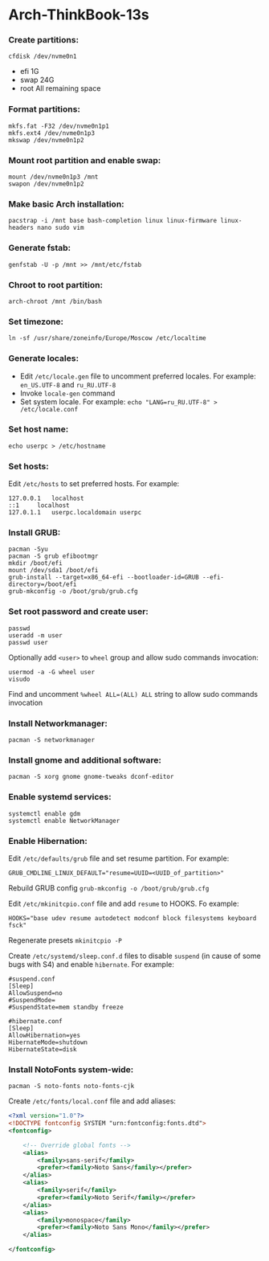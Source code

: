 # Arch-ThinkBook-13s

### Create partitions:

`cfdisk /dev/nvme0n1`

* efi 1G
* swap 24G
* root All remaining space

### Format partitions:

```
mkfs.fat -F32 /dev/nvme0n1p1
mkfs.ext4 /dev/nvme0n1p3
mkswap /dev/nvme0n1p2
```

### Mount root partition and enable swap:

```
mount /dev/nvme0n1p3 /mnt
swapon /dev/nvme0n1p2
```

### Make basic Arch installation:

`pacstrap -i /mnt base bash-completion linux linux-firmware linux-headers nano sudo vim`

### Generate fstab:

`genfstab -U -p /mnt >> /mnt/etc/fstab`

### Chroot to root partition:

`arch-chroot /mnt /bin/bash`

### Set timezone:

`ln -sf /usr/share/zoneinfo/Europe/Moscow /etc/localtime`

### Generate locales:

* Edit `/etc/locale.gen` file to uncomment preferred locales. For example: `en_US.UTF-8` and `ru_RU.UTF-8`
* Invoke `locale-gen` command
* Set system locale. For example: `echo "LANG=ru_RU.UTF-8" > /etc/locale.conf`

### Set host name:

`echo userpc > /etc/hostname`

### Set hosts:

Edit `/etc/hosts` to set preferred hosts. For example:
```
127.0.0.1	localhost
::1		localhost
127.0.1.1	userpc.localdomain userpc
```

### Install GRUB:

```
pacman -Syu
pacman -S grub efibootmgr
mkdir /boot/efi
mount /dev/sda1 /boot/efi
grub-install --target=x86_64-efi --bootloader-id=GRUB --efi-directory=/boot/efi
grub-mkconfig -o /boot/grub/grub.cfg
```

### Set root password and create user:

```
passwd
useradd -m user
passwd user
```

Optionally add `<user>` to `wheel` group and allow sudo commands invocation:

```
usermod -a -G wheel user
visudo
```

Find and uncomment `%wheel ALL=(ALL) ALL` string to allow sudo commands invocation

### Install Networkmanager:

`pacman -S networkmanager`

### Install gnome and additional software:

`pacman -S xorg gnome gnome-tweaks dconf-editor`

### Enable systemd services:
```
systemctl enable gdm
systemctl enable NetworkManager
```

### Enable Hibernation:

Edit `/etc/defaults/grub` file and set resume partition. For example:
```
GRUB_CMDLINE_LINUX_DEFAULT="resume=UUID=<UUID_of_partition>"
```
Rebuild GRUB config `grub-mkconfig -o /boot/grub/grub.cfg`

Edit `/etc/mkinitcpio.conf` file and add `resume` to HOOKS. Fo example:
```
HOOKS="base udev resume autodetect modconf block filesystems keyboard fsck"
```
Regenerate presets `mkinitcpio -P`

Create `/etc/systemd/sleep.conf.d` files to disable `suspend` (in cause of some bugs with S4) and enable `hibernate`. For example:
```
#suspend.conf
[Sleep]
AllowSuspend=no
#SuspendMode=
#SuspendState=mem standby freeze
```
```
#hibernate.conf
[Sleep]
AllowHibernation=yes
HibernateMode=shutdown
HibernateState=disk
```

### Install NotoFonts system-wide:

`pacman -S noto-fonts noto-fonts-cjk`

Create `/etc/fonts/local.conf` file and add aliases:
```XML
<?xml version="1.0"?>
<!DOCTYPE fontconfig SYSTEM "urn:fontconfig:fonts.dtd">
<fontconfig>

	<!-- Override global fonts -->
	<alias>
		<family>sans-serif</family>
		<prefer><family>Noto Sans</family></prefer>
	</alias>
	<alias>
		<family>serif</family>
		<prefer><family>Noto Serif</family></prefer>
	</alias>
	<alias>
		<family>monospace</family>
		<prefer><family>Noto Sans Mono</family></prefer>
	</alias>

</fontconfig>
```
